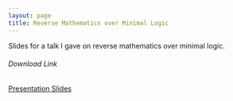 ```yaml
---
layout: page
title: Reverse Mathematics over Minimal Logic
---
```


Slides for a talk I gave on reverse mathematics over minimal logic.


###### Download Link
[Presentation Slides](
	https://drive.google.com/open?id=0BxQ7IgGGV_QKVGdSNUZUeVJxNVk)

